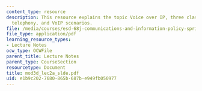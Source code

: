 ```yaml
---
content_type: resource
description: This resource explains the topic Voice over IP, three classes of Internet
  telephony, and VoIP scenarios.
file: /media/courses/esd-68j-communications-and-information-policy-spring-2006/e1b9c2027680865b687be949fb050977_mod3d_lec2a_slde.pdf
file_type: application/pdf
learning_resource_types:
- Lecture Notes
ocw_type: OCWFile
parent_title: Lecture Notes
parent_type: CourseSection
resourcetype: Document
title: mod3d_lec2a_slde.pdf
uid: e1b9c202-7680-865b-687b-e949fb050977
---
```

